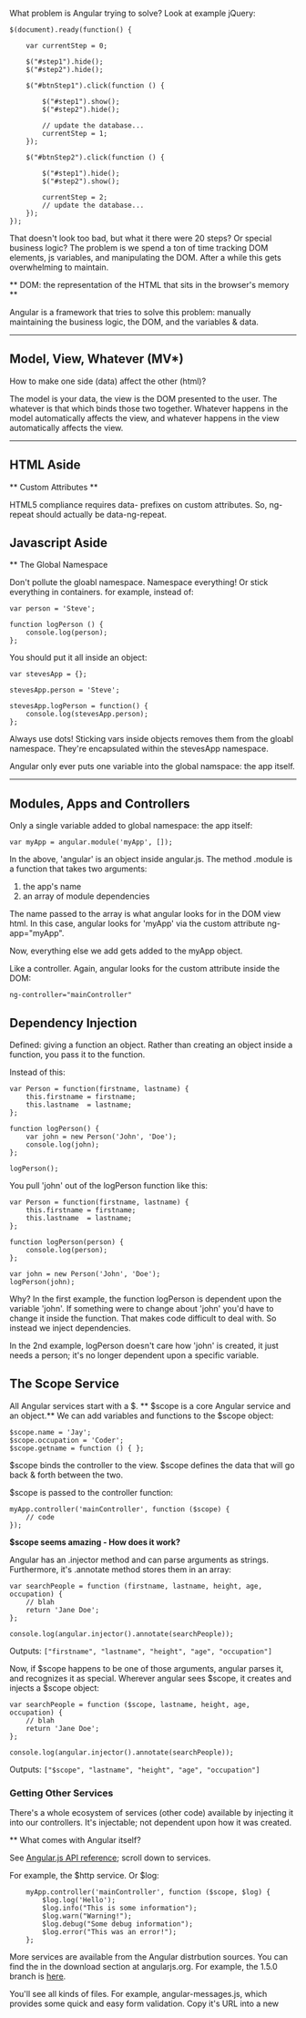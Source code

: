 What problem is Angular trying to solve?  Look at example jQuery:

    $(document).ready(function() {

        var currentStep = 0;

        $("#step1").hide();
        $("#step2").hide();

        $("#btnStep1").click(function () {

            $("#step1").show();
            $("#step2").hide();

            // update the database...
            currentStep = 1;
        });

        $("#btnStep2").click(function () {

            $("#step1").hide();
            $("#step2").show();

            currentStep = 2;
            // update the database...
        });
    });
    
That doesn't look too bad, but what it there were 20 steps?  Or special business logic?  The problem is we spend a ton of time tracking DOM elements, js variables, and manipulating the DOM.  After a while this gets overwhelming to maintain.

** DOM: the representation of the HTML that sits in the browser's memory **

Angular is a framework that tries to solve this problem: manually maintaining the business logic, the DOM, and the variables & data.

---

## Model, View, Whatever (MV*)

How to make one side (data) affect the other (html)?

The model is your data, the view is the DOM presented to the user.  The whatever is that which binds those two together.  Whatever happens in the model automatically affects the view, and whatever happens in the view automatically affects the view.

---

## HTML Aside

** Custom Attributes **

HTML5 compliance requires data- prefixes on custom attributes.  So, ng-repeat should actually be data-ng-repeat.

## Javascript Aside

** The Global Namespace

Don't pollute the gloabl namespace.  Namespace everything!  Or stick everything in containers.  for example, instead of:

    var person = 'Steve';

    function logPerson () {
        console.log(person);
    };

You should put it all inside an object:

    var stevesApp = {};

    stevesApp.person = 'Steve';

    stevesApp.logPerson = function() {
        console.log(stevesApp.person);
    };

Always use dots!  Sticking vars inside objects removes them from the gloabl namespace.  They're encapsulated within the stevesApp namespace.

Angular only ever puts one variable into the global namspace: the app itself.

---

## Modules, Apps and Controllers

Only a single variable added to global namespace: the app itself:

    var myApp = angular.module('myApp', []);

In the above, 'angular' is an object inside angular.js.  The method .module is a function that takes two arguments:
1) the app's name
2) an array of module dependencies

The name passed to the array is what angular looks for in the DOM view html.
In this case, angular looks for 'myApp' via the custom attribute ng-app="myApp".

Now, everything else we add gets added to the myApp object.

Like a controller.  Again, angular looks for the custom attribute inside the DOM:

    ng-controller="mainController"

## Dependency Injection

Defined: giving a function an object. Rather than creating an object inside a function, you pass it to the function.

Instead of this:

    var Person = function(firstname, lastname) {
        this.firstname = firstname;
        this.lastname  = lastname;
    };

    function logPerson() {
        var john = new Person('John', 'Doe');
        console.log(john);
    };
    
    logPerson();

You pull 'john' out of the logPerson function like this:

    var Person = function(firstname, lastname) {
        this.firstname = firstname;
        this.lastname  = lastname;
    };

    function logPerson(person) {
        console.log(person);
    };

    var john = new Person('John', 'Doe');
    logPerson(john);

Why? In the first example, the function logPerson is dependent upon the variable 'john'.  If something were to change about 'john' you'd have to change it inside the function.  That makes code difficult to deal with.  So instead we inject dependencies.

In the 2nd example, logPerson doesn't care how 'john' is created, it just needs a person; it's no longer dependent upon a specific variable.

## The Scope Service

All Angular services start with a $.  ** $scope is a core Angular service and an object.**  We can add variables and functions to the $scope object:

    $scope.name = 'Jay';
    $scope.occupation = 'Coder';
    $scope.getname = function () { };

$scope binds the controller to the view.  $scope defines the data that will go back & forth between the two.

$scope is passed to the controller function:

    myApp.controller('mainController', function ($scope) {
        // code
    });

**$scope seems amazing - How does it work?**

Angular has an .injector method and can parse arguments as strings.  Furthermore, it's .annotate method stores them in an array:

    var searchPeople = function (firstname, lastname, height, age, occupation) {
        // blah
        return 'Jane Doe';
    };

    console.log(angular.injector().annotate(searchPeople));

Outputs: ``["firstname", "lastname", "height", "age", "occupation"]``

Now, if $scope happens to be one of those arguments, angular parses it, and recognizes it as special.  Wherever angular sees $scope, it creates and injects a $scope object:

    var searchPeople = function ($scope, lastname, height, age, occupation) {
        // blah
        return 'Jane Doe';
    };

    console.log(angular.injector().annotate(searchPeople));
    
Outputs: ``["$scope", "lastname", "height", "age", "occupation"]``

### Getting Other Services

There's a whole ecosystem of services (other code) available by injecting it into our controllers.  It's injectable; not dependent upon how it was created.

** What comes with Angular itself?

See [Angular.js API reference](https://docs.angularjs.org/api); scroll down to services.

For example, the $http service.  Or $log:

```
    myApp.controller('mainController', function ($scope, $log) {
        $log.log('Hello');
        $log.info("This is some information");
        $log.warn("Warning!");
        $log.debug("Some debug information");
        $log.error("This was an error!");
    };
```

More services are available from the Angular distrbution sources.  You can find the in the download section at angularjs.org.  For example, the 1.5.0 branch is [here](https://code.angularjs.org/1.5.0/).

You'll see all kinds of files.  For example, angular-messages.js, which provides some quick and easy form validation.  Copy it's URL into a new <script> tag, and that service is available to us. But not immediately.  First, we have to find the module's name (above is ngMessages).  The module name is inside the javascript.  The module is injected into the main angular.module array:

`` var myApp = angular.module('myApp', ['inject here']); ``

For example:

    var myApp = angular.module('myApp', ['ngMessages']);

Now that the module is injected, we can use it in our view:

```
    <form name="myForm">
        <label>
            Enter text:
            <input type="text" ng-model="field" name="myField" required minlength="5" />
        </label>
        <div ng-messages="myForm.myField.$error" role="alert">
            <div class="alert alert-danger" ng-message="required">You did not enter a field</div>
            <div class="alert alert-danger" ng-message="minlength, maxlength">
                Your email must be between 5 and 100 characters long
            </div>
        </div>
    </form>
```

Or angular-resource.js (module name: ngResource).  The ngResource module gives us a new service, $resource.  The module is injected into the app module array, and the service is injected into the controller:

```
    var myApp = angular.module('myApp', ['ngMessages', 'ngResource']);

    myApp.controller('mainController', function ($scope, $log, $filter, $resource) {
        // code here
    });
```

### Arrays and Functions

Javascript arrays are a little strange - you can mix types inside arrays.  For example, you can have strings and numbers:

    var things = [1, '2', 3];

Can also put functions inside arrays:

    var things = [1, '2', function() {
        alert('Hello!');
    }];

You can call the function thusly:

    var things = [1, '2', function() {
        alert('Hello!');
    }];
    
    things[2]();

### Dependency Injection and Minification

A minifier will remove whitespace and line breaks, and replace variable names with single-letters.  This can break Angular's dependency injection.  Example:


```
    myApp.controller('mainController', function ($scope, $log) {

        $log.info($scope);

    });
```

Becomes...

```
    myApp.controller('mainController',function(a,b){b.info(a)});
```

Which breaks Angular because 'a' and 'b' are not defined Angular.  So, there's another way to inject dependencies.  Should use this method.  Pass an ARRAY:

```
    myApp.controller('mainController', ['$scope', '$log', function ($scope, $log) {

        $log.info($scope);

    }]);
```

The last element in the array should always be the function that defines the array, and whatever comes before should be whatever paramters are supposed to get passed to the function.

This works because javascript arrays can contain multiple different types, and **a minifier will never change the contents of a string**.  Minifying the above results in:

```
    myApp.controller('mainController',["$scope","$log",function(a,b){b.info(a)}]);
```

The function arguments became a and b, but that's ok because they just get $scope and $log, **in that order**.  The order is critical when using this array injection method.  The paramters injected in the array have to be the same parameters in the same order in the function.

### Scope and Interpolation

Interpolation: creating a string by combining strings and placeholders.  'My name is' + name is interpolated, and results in 'My name is Tony', for example.

In jQuery, our app would have to find the correct html element, adjust the innerHtml or innerText, etc. and manually change it.

In angular we can use {{ variable }} in combination with $scope.variable

### The Event Loop

With jQuery or raw javascript, you're manually attaching code to events and waiting for them to occur (by adding listeners to the always-running javascript event loop).  For example, using raw javascript, this listens for keypresses in a textbox with the id "name":

```
    var tb = document.getElementById("name");
    
    tb.addEventListener("keypress", function(event) {
        console.log("Pressed!");
    });
```

The textbox throws an event, and because app.js is listening for it, it logs "Pressed!" for every keypress.

AngularJS takes advantage of those events to keep track of things for you:

### Watchers and the Digest Loop

This is specific to how Angular binds the model to the view.  Angular adds listeners for you, extending the event loop.  The event loop is native to the browser.  Angular adds on the **Angular Context**: everything we've built in our app that conforms to the AngularJS architecture.  Attaching variables to $scope and placing them on a page, Angular automatically adds **watchers** to a watch list.  It tracks the old value and the new value, checking for changes.

Angular has its own loop: the Digest Loop.  It goes through everythig in the watch list and asks, "has anything changed"?  If something has, it updates that thing everywhere it's affected in the model and views.

The digest loop is the reason why ng-model can "real-time" update the DOM as text gets added to an input.  The digest loop cycles for each letter keypress and updates the watchlist, and thus also updates the DOM.  This is what glues the view to the model.  It's what makes AngularJS so powerful and allows us to make interactive websites so quickly.

Again, this only applies within the Angular context.  Here's code that will not start a digest loop:


```
    setTimeout(function() {
        $scope.handle = 'newtwitterhandle';
        console.log('Scope changed!');
    }, 3000);
```

That **will** log 'Scope changed!' to the console, but it won't update the DOM because Angular isn't watching setTimeout.  We have to manually add it to the digest loop.  To do this, we use $scope.$apply.  Meaning, apply what I'm about to put in here to the Angular context.  You pass $apply a function and whatever you want to do inside the function 

```
    setTimeout(function() {
    
        $scope.$apply(function() {
            $scope.handle = 'newtwitterhandle';
            console.log('Scope changed!');
        });
    
    }, 3000);
```

How do I know when to call .$apply ?  Most Angular services call $apply behind the scenes.